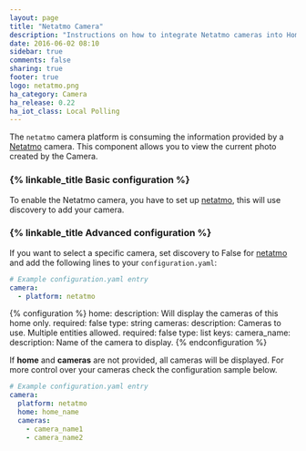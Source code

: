 ```yaml
---
layout: page
title: "Netatmo Camera"
description: "Instructions on how to integrate Netatmo cameras into Home Assistant."
date: 2016-06-02 08:10
sidebar: true
comments: false
sharing: true
footer: true
logo: netatmo.png
ha_category: Camera
ha_release: 0.22
ha_iot_class: Local Polling
---
```


The `netatmo` camera platform is consuming the information provided by a [Netatmo](https://www.netatmo.com) camera. This component allows you to view the current photo created by the Camera.

### {% linkable_title Basic configuration %}

To enable the Netatmo camera, you have to set up [netatmo](/components/netatmo/), this will use discovery to add your camera.

### {% linkable_title Advanced configuration %}

If you want to select a specific camera, set discovery to False for [netatmo](/components/netatmo/) and add the following lines to your `configuration.yaml`:

```yaml
# Example configuration.yaml entry
camera:
  - platform: netatmo
```

{% configuration %}
home:
  description: Will display the cameras of this home only.
  required: false
  type: string
cameras:
  description: Cameras to use. Multiple entities allowed.
  required: false
  type: list
  keys:
    camera_name:
      description: Name of the camera to display.
{% endconfiguration %}

If **home** and **cameras** are not provided, all cameras will be displayed. For more control over your cameras check the configuration sample below.

```yaml
# Example configuration.yaml entry
camera:
  platform: netatmo
  home: home_name
  cameras:
    - camera_name1
    - camera_name2
```
